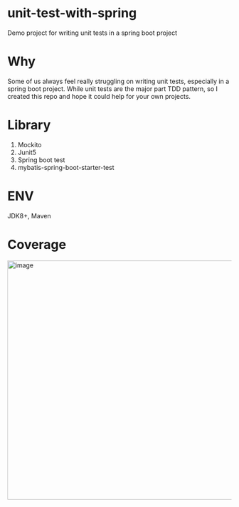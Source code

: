 # unit-test-with-spring
Demo project for writing unit tests in a spring boot project

# Why

Some of us always feel really struggling on writing unit tests, especially in a spring boot project. While unit tests are the major part TDD pattern, so I created this repo and hope it could help for your own projects. 


# Library

1. Mockito
2. Junit5
3. Spring boot test
4. mybatis-spring-boot-starter-test

# ENV
JDK8+,
Maven

# Coverage
<img width="538" alt="image" src="https://user-images.githubusercontent.com/12717349/171996963-495a0d80-d9f6-4a01-b126-8e2eb9f30cbd.png">




